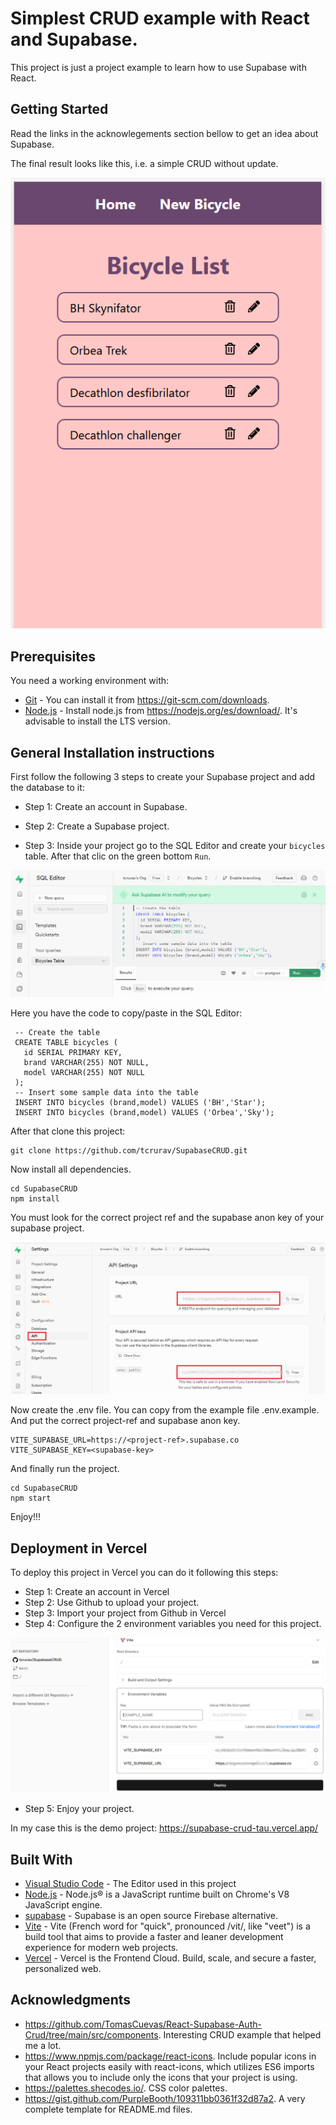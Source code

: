 # Simplest CRUD example with React and Supabase.

This project is just a project example to learn how to use Supabase with React.

## Getting Started

Read the links in the acknowlegements section bellow to get an idea about Supabase.

The final result looks like this, i.e. a simple CRUD without update.

![Screenshot](/screenshots/screenshot-02.png)

## Prerequisites

You need a working environment with:
* [Git](https://git-scm.com) - You can install it from https://git-scm.com/downloads.
* [Node.js](https://nodejs.org) - Install node.js from https://nodejs.org/es/download/. It's advisable to install the LTS version.

## General Installation instructions

First follow the following 3 steps to create your Supabase project and add the database to it:

* Step 1: Create an account in Supabase.

* Step 2: Create a Supabase project.

* Step 3: Inside your project go to the SQL Editor and create your ```bicycles``` table. After that clic on the green bottom ```Run```.

![Screenshot](/screenshots/screenshot-01.png)

Here you have the code to copy/paste in the SQL Editor:

````
 -- Create the table
 CREATE TABLE bicycles (
   id SERIAL PRIMARY KEY,
   brand VARCHAR(255) NOT NULL,
   model VARCHAR(255) NOT NULL
 );
 -- Insert some sample data into the table
 INSERT INTO bicycles (brand,model) VALUES ('BH','Star');
 INSERT INTO bicycles (brand,model) VALUES ('Orbea','Sky');
 ````

After that clone this project:

```
git clone https://github.com/tcrurav/SupabaseCRUD.git
```

Now install all dependencies.

```
cd SupabaseCRUD
npm install
```

You must look for the correct project ref and the supabase anon key of your supabase project.

![Screenshot](/screenshots/screenshot-03.png)

Now create the .env file. You can copy from the example file .env.example. And put the correct project-ref and supabase anon key. 

```
VITE_SUPABASE_URL=https://<project-ref>.supabase.co
VITE_SUPABASE_KEY=<supabase-key>
```

And finally run the project.

```
cd SupabaseCRUD
npm start
```

Enjoy!!!


## Deployment in Vercel

To deploy this project in Vercel you can do it following this steps:

- Step 1: Create an account in Vercel
- Step 2: Use Github to upload your project.
- Step 3: Import your project from Github in Vercel
- Step 4: Configure the 2 environment variables you need for this project.

![Screenshot](/screenshots/screenshot-04.png)

- Step 5: Enjoy your project.

In my case this is the demo project: https://supabase-crud-tau.vercel.app/

## Built With

* [Visual Studio Code](https://code.visualstudio.com/) - The Editor used in this project
* [Node.js](https://nodejs.org/) - Node.js® is a JavaScript runtime built on Chrome's V8 JavaScript engine.
* [supabase](https://supabase.com/) - Supabase is an open source Firebase alternative.
* [Vite](https://vitejs.dev/) - Vite (French word for "quick", pronounced /vit/, like "veet") is a build tool that aims to provide a faster and leaner development experience for modern web projects.
* [Vercel](https://vercel.com/) - Vercel is the Frontend Cloud. Build, scale, and secure a faster, personalized web.

## Acknowledgments

* https://github.com/TomasCuevas/React-Supabase-Auth-Crud/tree/main/src/components. Interesting CRUD example that helped me a lot.
* https://www.npmjs.com/package/react-icons. Include popular icons in your React projects easily with react-icons, which utilizes ES6 imports that allows you to include only the icons that your project is using.
* https://palettes.shecodes.io/. CSS color palettes.
* https://gist.github.com/PurpleBooth/109311bb0361f32d87a2. A very complete template for README.md files.
